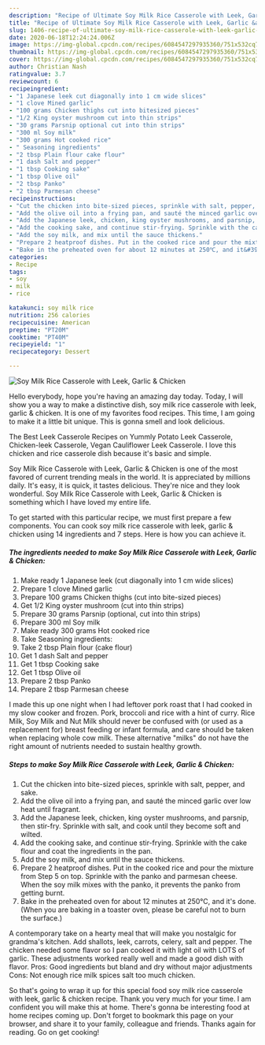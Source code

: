 ```yaml
---
description: "Recipe of Ultimate Soy Milk Rice Casserole with Leek, Garlic &amp;amp; Chicken"
title: "Recipe of Ultimate Soy Milk Rice Casserole with Leek, Garlic &amp;amp; Chicken"
slug: 1406-recipe-of-ultimate-soy-milk-rice-casserole-with-leek-garlic-and-amp-chicken
date: 2020-06-18T12:24:24.006Z
image: https://img-global.cpcdn.com/recipes/6084547297935360/751x532cq70/soy-milk-rice-casserole-with-leek-garlic-chicken-recipe-main-photo.jpg
thumbnail: https://img-global.cpcdn.com/recipes/6084547297935360/751x532cq70/soy-milk-rice-casserole-with-leek-garlic-chicken-recipe-main-photo.jpg
cover: https://img-global.cpcdn.com/recipes/6084547297935360/751x532cq70/soy-milk-rice-casserole-with-leek-garlic-chicken-recipe-main-photo.jpg
author: Christian Nash
ratingvalue: 3.7
reviewcount: 6
recipeingredient:
- "1 Japanese leek cut diagonally into 1 cm wide slices"
- "1 clove Mined garlic"
- "100 grams Chicken thighs cut into bitesized pieces"
- "1/2 King oyster mushroom cut into thin strips"
- "30 grams Parsnip optional cut into thin strips"
- "300 ml Soy milk"
- "300 grams Hot cooked rice"
- " Seasoning ingredients"
- "2 tbsp Plain flour cake flour"
- "1 dash Salt and pepper"
- "1 tbsp Cooking sake"
- "1 tbsp Olive oil"
- "2 tbsp Panko"
- "2 tbsp Parmesan cheese"
recipeinstructions:
- "Cut the chicken into bite-sized pieces, sprinkle with salt, pepper, and sake."
- "Add the olive oil into a frying pan, and sauté the minced garlic over low heat until fragrant."
- "Add the Japanese leek, chicken, king oyster mushrooms, and parsnip, then stir-fry. Sprinkle with salt, and cook until they become soft and wilted."
- "Add the cooking sake, and continue stir-frying. Sprinkle with the cake flour and coat the ingredients in the pan."
- "Add the soy milk, and mix until the sauce thickens."
- "Prepare 2 heatproof dishes. Put in the cooked rice and pour the mixture from Step 5 on top. Sprinkle with the panko and parmesan cheese. When the soy milk mixes with the panko, it prevents the panko from getting burnt."
- "Bake in the preheated oven for about 12 minutes at 250℃, and it&#39;s done. (When you are baking in a toaster oven, please be careful not to burn the surface.)"
categories:
- Recipe
tags:
- soy
- milk
- rice

katakunci: soy milk rice 
nutrition: 256 calories
recipecuisine: American
preptime: "PT20M"
cooktime: "PT40M"
recipeyield: "1"
recipecategory: Dessert

---
```



![Soy Milk Rice Casserole with Leek, Garlic &amp; Chicken](https://img-global.cpcdn.com/recipes/6084547297935360/751x532cq70/soy-milk-rice-casserole-with-leek-garlic-chicken-recipe-main-photo.jpg)

Hello everybody, hope you're having an amazing day today. Today, I will show you a way to make a distinctive dish, soy milk rice casserole with leek, garlic &amp; chicken. It is one of my favorites food recipes. This time, I am going to make it a little bit unique. This is gonna smell and look delicious.

The Best Leek Casserole Recipes on Yummly Potato Leek Casserole, Chicken-leek Casserole, Vegan Cauliflower Leek Casserole. I love this chicken and rice casserole dish because it&#39;s basic and simple.

Soy Milk Rice Casserole with Leek, Garlic &amp; Chicken is one of the most favored of current trending meals in the world. It is appreciated by millions daily. It's easy, it is quick, it tastes delicious. They're nice and they look wonderful. Soy Milk Rice Casserole with Leek, Garlic &amp; Chicken is something which I have loved my entire life.


To get started with this particular recipe, we must first prepare a few components. You can cook soy milk rice casserole with leek, garlic &amp; chicken using 14 ingredients and 7 steps. Here is how you can achieve it.

<!--inarticleads1-->

##### The ingredients needed to make Soy Milk Rice Casserole with Leek, Garlic &amp; Chicken:

1. Make ready 1 Japanese leek (cut diagonally into 1 cm wide slices)
1. Prepare 1 clove Mined garlic
1. Prepare 100 grams Chicken thighs (cut into bite-sized pieces)
1. Get 1/2 King oyster mushroom (cut into thin strips)
1. Prepare 30 grams Parsnip (optional, cut into thin strips)
1. Prepare 300 ml Soy milk
1. Make ready 300 grams Hot cooked rice
1. Take  Seasoning ingredients:
1. Take 2 tbsp Plain flour (cake flour)
1. Get 1 dash Salt and pepper
1. Get 1 tbsp Cooking sake
1. Get 1 tbsp Olive oil
1. Prepare 2 tbsp Panko
1. Prepare 2 tbsp Parmesan cheese


I made this up one night when I had leftover pork roast that I had cooked in my slow cooker and frozen. Pork, broccoli and rice with a hint of curry. Rice Milk, Soy Milk and Nut Milk should never be confused with (or used as a replacement for) breast feeding or infant formula, and care should be taken when replacing whole cow milk. These alternative &#34;milks&#34; do not have the right amount of nutrients needed to sustain healthy growth. 

<!--inarticleads2-->

##### Steps to make Soy Milk Rice Casserole with Leek, Garlic &amp; Chicken:

1. Cut the chicken into bite-sized pieces, sprinkle with salt, pepper, and sake.
1. Add the olive oil into a frying pan, and sauté the minced garlic over low heat until fragrant.
1. Add the Japanese leek, chicken, king oyster mushrooms, and parsnip, then stir-fry. Sprinkle with salt, and cook until they become soft and wilted.
1. Add the cooking sake, and continue stir-frying. Sprinkle with the cake flour and coat the ingredients in the pan.
1. Add the soy milk, and mix until the sauce thickens.
1. Prepare 2 heatproof dishes. Put in the cooked rice and pour the mixture from Step 5 on top. Sprinkle with the panko and parmesan cheese. When the soy milk mixes with the panko, it prevents the panko from getting burnt.
1. Bake in the preheated oven for about 12 minutes at 250℃, and it&#39;s done. (When you are baking in a toaster oven, please be careful not to burn the surface.)


A contemporary take on a hearty meal that will make you nostalgic for grandma&#39;s kitchen. Add shallots, leek, carrots, celery, salt and pepper. The chicken needed some flavor so I pan cooked it with light oil with LOTS of garlic. These adjustments worked really well and made a good dish with flavor. Pros: Good ingredients but bland and dry without major adjustments Cons: Not enough rice milk spices salt too much chicken. 

So that's going to wrap it up for this special food soy milk rice casserole with leek, garlic &amp; chicken recipe. Thank you very much for your time. I am confident you will make this at home. There's gonna be interesting food at home recipes coming up. Don't forget to bookmark this page on your browser, and share it to your family, colleague and friends. Thanks again for reading. Go on get cooking!
